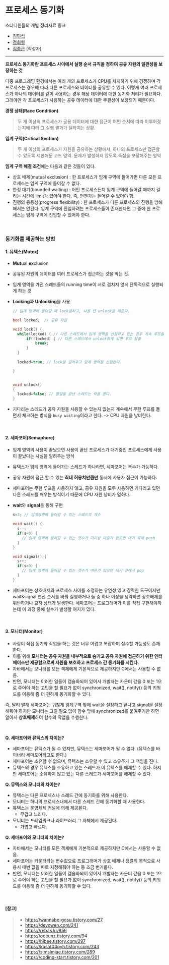# 프로세스 동기화

스터디원들의 개별 정리자료 링크

- [김민섭](https://www.notion.so/CPU-61ddfd0beea4476993e739ac1e4d7958)
- [정회형](https://www.notion.so/hotheadfactory/739144eb8bb94d46a0f82275e9ea4499)
- [김종근](https://github.com/Bellroute/TIL/blob/master/%EC%9A%B4%EC%98%81%EC%B2%B4%EC%A0%9C/CPU%EC%8A%A4%EC%BC%80%EC%A5%B4%EB%A7%81.md)  (작성자)

---

**프로세스 동기화란 프로세스 사이에서 실행 순서 규칙을 정하여 공유 자원의 일관성을 보장하는 것**

다중 프로그래밍 환경에서는 여러 개의 프로세스가 CPU를 차지하기 위해 경쟁하며 각 프로세스는 경우에 따라 다른 프로세스와 데이터를 공유할 수 있다. 이렇게 여러 프로세스가 하나의 데이터를 같이 사용하는 경우 해당 데이터에 대한 동기화 처리가 필요하다. 그래야만 각 프로세스가 사용하는 공유 데이터에 대한 무결성이 보장되기 때문이다.

**경쟁 상태(Race Condition)**

> 두 개 이상의 프로세스가 공용 데이터에 대한 접근이 어떤 순서에 따라 이루어졌는지에 따라 그 실행 결과가 달라지는 상황.

**임계 구역(Critical Section)**

> 두 개 이상의 프로세스가 자원을 공유하는 상황에서, 하나의 프로세스만 접근할 수 있도록 제한해둔 코드 영역. 문제가 발생하지 않도록 독점을 보장해주는 영역

**임계 구역 해결 조건**에는 다음과 같은 것들이 있다.

- 상호 배제(mutual exclusion) : 한 프로세스가 임계 구역에 들어가면 다른 모든 프로세스는 임계 구역에 들어갈 수 없다.
- 한정 대기(bounded waiting) : 어떤 프로세스든지 임계 구역에 들어갈 때까지 걸리는 시간에 limit가 있어야 한다. 즉, 언젠가는 들어갈 수 있어야 함.
- 진행의 융통성(progress flexibility) : 한 프로세스가 다른 프로세스의 진행을 방해해서는 안된다. 임계 구역에 진입하려는 프로세스들이 존재한다면 그 중에 한 프로세스는 임계 구역에 진입할 수 있어야 한다.

</br>

### 동기화를 제공하는 방법

#### 1. 뮤텍스(Mutex)

- **Mut**ual **ex**clusion

- 공유된 자원의 데이터를 여러 프로세스가 접근하는 것을 막는 것.

- 임계 영역을 가진 스레드들의 running time이 서로 겹치지 않게 단독적으로 실행되게 하는 것

- **Locking과** **Unlocking**을 사용

  ```c
  // 임계 영역에 들어갈 때 lock을하고, 나올 땐 unlock을 해준다.
  
  bool locked;  // 공유 자원
  
  void lock() {
  	while(locked) { // 다른 스레드에서 임계 영역을 선점하고 있는 경우 계속 루프를 돈다.
        if(!locked) { // 다른 스레드에서 unlock하게 되면 루프 탈출
            break;
        }
    }
    
    locked=true; // lock을 걸어주고 임계 영역을 선점한다.
  
  }
  
  
  void unlock()
  {
  	locked=false; // 할일을 끝낸 스레드는 락을 푼다.
  }
  ```

- 기다리는 스레드가 공유 자원을 사용할 수 있는지 없는지 계속해서 무한 루프를 돌면서 체크하는 방식을 `busy waiting`이라고 한다. -> CPU 자원을 낭비한다.

</br>

#### 2. 세마포어(Semaphore)

- 임계 영역의 사용이 끝났으면 사용이 끝난 프로세스가 대기중인 프로세스에게 사용이 끝났다는 사실을 알려주는 방식

- 뮤텍스가 임계 영역에 들어가는 스레드가 하나라면, 세마포어는 복수가 가능하다.

- 공유 자원에 접근 할 수 있는 **최대 허용치만큼만** 동시에 사용자 접근이 가능하다.

- 세마포어는 무한 루프을 사용하지 않고, 공유 자원을 모두 사용하면 기다리고 있던 다른 스레드를 깨우는 방식이기 때문에 CPU 자원 낭비가 덜하다.

- **wait**와 **signal**을 통해 구현

  ```C
  s=3; // 임계영역에 들어갈 수 있는 스레드의 개수
  
  void wait() {
  	s--;
    if(s<0) {
      // 임계 영역에 들어갈 수 있는 갯수가 더이상 여유가 없으면 대기 큐에 push
    }
  }
  
  void signal() {
  	s++;
    if(s>0) {
      // 임계 영역에 들어갈 수 있는 갯수가 여유가 있으면 대기 큐에서 pop
    }
  }
  ```

- 세마포어는 상호배제와 프로세스 사이를 조정하는 유연성 있고 강력한 도구이지만 wait&signal 연산 순서를 바꿔 실행하거나 둘 중 하나 이상을 생략하면 상호배제를 위반하거나 교착 상태가 발생한다. 세마포어는 프로그래머가 이를 직접 구현해야하는데 이 과정 중에 실수가 발생할 여지가 있다.

</br>

#### 3. 모니터(Monitor)

- 사람이 직접 동기화 작업을 하는 것은 너무 어렵고 복잡하며 실수할 가능성도 존재한다. 
- 이를 위해 **모니터는 공유 자원을 내부적으로 숨기고 공유 자원에 접근하기 위한 인터페이스만 제공함으로써 자원을 보호하고 프로세스 간 동기화를 시킨다.**
- 자바에서는 모니터를 모든 객체에게 기본적으로 제공하지만 C에서는 사용할 수 없음.
- 반면, 모니터는 이러한 일들이 캡슐화되어 있어서 개발자는 카운터 값을 0 또는 1으로 주어야 하는 고민을 할 필요가 없이 synchronized, wait(), notify() 등의 키워드를 이용해 좀 더 편하게 동기화할 수 있다.

즉, 달리 말해 세마포어는 귀찮게 임계구역 앞에 wait을 설정하고 끝나고 signal을 설정해줘야 하지만 모니터는 그럴 필요 없이 함수 앞에 synchronized를 붙여주기만 하면 알아서 **상호배제**하여 함수의 작업을 수행한다.

<Br>

**Q. 세마포어와 뮤텍스의 차이는?**

- 세마포어는 뮤텍스가 될 수 있지만, 뮤텍스는 세마포어가 될 수 없다. (뮤텍스를 바이너리 세마포어라고도 한다.)
- 세마포어는 소유할 수 없으며, 뮤텍스는 소유할 수 있고 소유주가 그 책임을 진다.
- 뮤텍스의 경우 뮤텍스를 소유하고 있는 스레드가 이 뮤텍스를 해제할 수 있다. 하지만 세마포어는 소유하지 않고 있는 다른 스레드가 세마포어를 해제할 수 있다.

**Q. 뮤텍스와 모니터의 차이는?**

- 뮤텍스는 다른 프로세스나 스레드 간에 동기화를 위해 사용한다.
- 모니터는 하나의 프로세스내에서 다른 스레드 간에 동기화할 때 사용한다.
- 뮤텍스는 운영체제 커널에 의해 제공된다.
  - 무겁고 느리다.
- 모니터는 프레임워크나 라이브러리 그 자체에서 제공된다.
  - 가볍고 빠르다.

**Q. 세마포어와 모니터의 차이는?**

- 자바에서는 모니터를 모든 객체에게 기본적으로 제공하지만 C에서는 사용할 수 없음.
- 세마포어는 카운터라는 변수값으로 프로그래머가 상호 배제나 정렬의 목적으로 사용시 매번 값을 따로 지정해줘야 하는 등 조금 번거롭다.
- 반면, 모니터는 이러한 일들이 캡슐화되어 있어서 개발자는 카운터 값을 0 또는 1으로 주어야 하는 고민을 할 필요가 없이 synchronized, wait(), notify() 등의 키워드를 이용해 좀 더 편하게 동기화할 수 있다.

</br>

#### [참고]

> - https://wannabe-gosu.tistory.com/27
> - https://devowen.com/241
> - https://rebas.kr/856
> - https://ooeunz.tistory.com/94
> - https://hibee.tistory.com/297
> - https://kosaf04pyh.tistory.com/243
> - https://simsimjae.tistory.com/289
> - https://coding-start.tistory.com/201